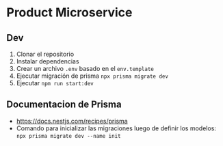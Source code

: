 # Product Microservice

## Dev

1. Clonar el repositorio
2. Instalar dependencias
3. Crear un archivo `.env` basado en el `env.template`
4. Ejecutar migración de prisma `npx prisma migrate dev`
5. Ejecutar `npm run start:dev`

## Documentacion de Prisma
- https://docs.nestjs.com/recipes/prisma
- Comando para inicializar las migraciones luego de definir los modelos:
```npx prisma migrate dev --name init```
